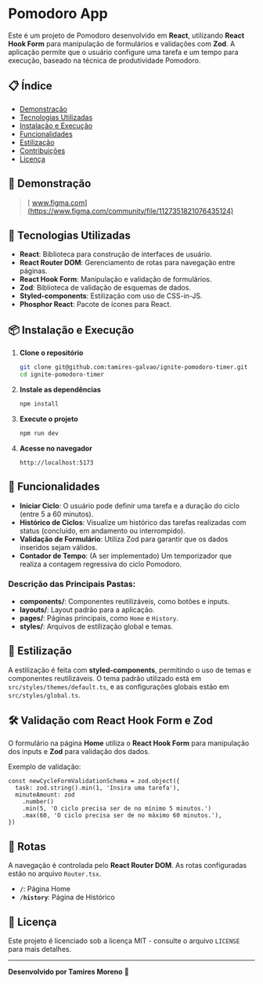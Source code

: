 # Pomodoro App

Este é um projeto de Pomodoro desenvolvido em **React**, utilizando **React Hook Form** para manipulação de formulários e validações com **Zod**. A aplicação permite que o usuário configure uma tarefa e um tempo para execução, baseado na técnica de produtividade Pomodoro.

## 📋 Índice
- [Demonstração](#-demonstração)
- [Tecnologias Utilizadas](#-tecnologias-utilizadas)
- [Instalação e Execução](#-instalação-e-execução)
- [Funcionalidades](#-funcionalidades)
- [Estilização](#-estilização)
- [Contribuições](#-contribuições)
- [Licença](#-licença)

## 🎥 Demonstração

>[ www.figma.com](https://www.figma.com/community/file/1127351821076435124)

## 🚀 Tecnologias Utilizadas

- **React**: Biblioteca para construção de interfaces de usuário.
- **React Router DOM**: Gerenciamento de rotas para navegação entre páginas.
- **React Hook Form**: Manipulação e validação de formulários.
- **Zod**: Biblioteca de validação de esquemas de dados.
- **Styled-components**: Estilização com uso de CSS-in-JS.
- **Phosphor React**: Pacote de ícones para React.

## 📦 Instalação e Execução

1. **Clone o repositório**
   ```bash
   git clone git@github.com:tamires-galvao/ignite-pomodoro-timer.git
   cd ignite-pomodoro-timer
   ```

2. **Instale as dependências**
   ```bash
   npm install
   ```

3. **Execute o projeto**
   ```bash
   npm run dev
   ```

4. **Acesse no navegador**
   ```
   http://localhost:5173
   ```

## 📝 Funcionalidades

- **Iniciar Ciclo**: O usuário pode definir uma tarefa e a duração do ciclo (entre 5 a 60 minutos).
- **Histórico de Ciclos**: Visualize um histórico das tarefas realizadas com status (concluído, em andamento ou interrompido).
- **Validação de Formulário**: Utiliza Zod para garantir que os dados inseridos sejam válidos.
- **Contador de Tempo**: (A ser implementado) Um temporizador que realiza a contagem regressiva do ciclo Pomodoro.

### Descrição das Principais Pastas:

- **components/**: Componentes reutilizáveis, como botões e inputs.
- **layouts/**: Layout padrão para a aplicação.
- **pages/**: Páginas principais, como `Home` e `History`.
- **styles/**: Arquivos de estilização global e temas.

## 💅 Estilização

A estilização é feita com **styled-components**, permitindo o uso de temas e componentes reutilizáveis. O tema padrão utilizado está em `src/styles/themes/default.ts`, e as configurações globais estão em `src/styles/global.ts`.


## 🛠️ Validação com React Hook Form e Zod

O formulário na página **Home** utiliza o **React Hook Form** para manipulação dos inputs e **Zod** para validação dos dados.

Exemplo de validação:

```tsx
const newCycleFormValidationSchema = zod.object({
  task: zod.string().min(1, 'Insira uma tarefa'),
  minuteAmount: zod
    .number()
    .min(5, 'O ciclo precisa ser de no mínimo 5 minutos.')
    .max(60, 'O ciclo precisa ser de no máximo 60 minutos.'),
})
```

## 🔄 Rotas

A navegação é controlada pelo **React Router DOM**. As rotas configuradas estão no arquivo `Router.tsx`.

- **`/`**: Página Home
- **`/history`**: Página de Histórico

## 📜 Licença

Este projeto é licenciado sob a licença MIT - consulte o arquivo `LICENSE` para mais detalhes.

---

**Desenvolvido por Tamires Moreno** 🚀
